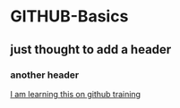 GITHUB-Basics
=============

## just thought to add a header
### another header

[I am learning this on github training](https://training.github.com/)
